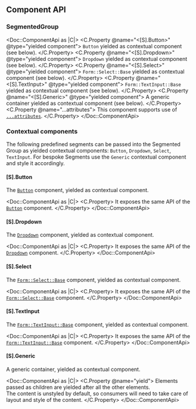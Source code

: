 ## Component API

### SegmentedGroup

<Doc::ComponentApi as |C|>
  <C.Property @name="<[S].Button>" @type="yielded component">
    `Button` yielded as contextual component (see below).
  </C.Property>
  <C.Property @name="<[S].Dropdown>" @type="yielded component">
    `Dropdown` yielded as contextual component (see below).
  </C.Property>
  <C.Property @name="<[S].Select>" @type="yielded component">
    `Form::Select::Base` yielded as contextual component (see below).
  </C.Property>
  <C.Property @name="<[S].TextInput>" @type="yielded component">
    `Form::TextInput::Base` yielded as contextual component (see below).
  </C.Property>
  <C.Property @name="<[S].Generic>" @type="yielded component">
    A generic container yielded as contextual component (see below).
  </C.Property>
  <C.Property @name="...attributes">
    This component supports use of [`...attributes`](https://guides.emberjs.com/release/in-depth-topics/patterns-for-components/#toc_attribute-ordering).
  </C.Property>
</Doc::ComponentApi>

### Contextual components

The following predefined segments can be passed into the Segmented Group as yielded contextual components: `Button`, `Dropdown`, `Select`, `TextInput`. For bespoke Segments use the `Generic` contextual component and style it accordingly.

#### [S].Button

The [`Button`](/components/button) component, yielded as contextual component.

<Doc::ComponentApi as |C|>
  <C.Property>
    It exposes the same API of the [`Button`](/components/button?tab=code#component-api) component.
  </C.Property>
</Doc::ComponentApi>

#### [S].Dropdown

The [`Dropdown`](/components/dropdown) component, yielded as contextual component.

<Doc::ComponentApi as |C|>
  <C.Property>
    It exposes the same API of the [`Dropdown`](/components/dropdown?tab=code#component-api) component.
  </C.Property>
</Doc::ComponentApi>

#### [S].Select

The [`Form::Select::Base`](/components/form/select) component, yielded as contextual component.

<Doc::ComponentApi as |C|>
  <C.Property>
    It exposes the same API of the [`Form::Select::Base`](/components/form/select?tab=code#formselectbase-1) component.
  </C.Property>
</Doc::ComponentApi>

#### [S].TextInput

The [`Form::TextInput::Base`](/components/form/text-input) component, yielded as contextual component.

<Doc::ComponentApi as |C|>
  <C.Property>
      It exposes the same API of the [`Form::TextInput::Base`](/components/form/text-input?tab=code#formtextinputbase-1) component.
  </C.Property>
</Doc::ComponentApi>

#### [S].Generic

A generic container, yielded as contextual component.

<Doc::ComponentApi as |C|>
  <C.Property @name="yield">
    Elements passed as children are yielded after all the other elements.
    <br/>The content is unstyled by default, so consumers will need to take care of layout and style of the content.
  </C.Property>
</Doc::ComponentApi>
